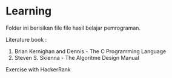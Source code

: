 # Learning

Folder ini berisikan file file hasil belajar pemrograman.

Literature book :
1. Brian Kernighan and Dennis - The C Programming Language
2. Steven S. Skienna - The Algoritme Design Manual

Exercise with HackerRank
